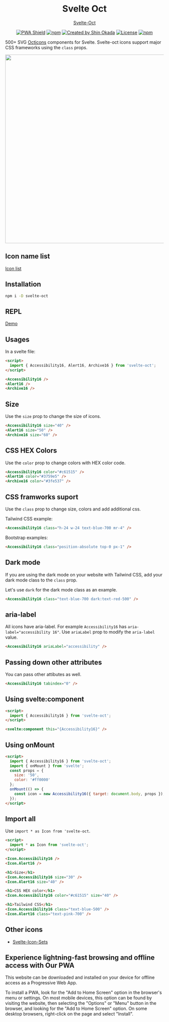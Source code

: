 <h1 align="center">Svelte Oct</h1>

<p align="center">
<a href="https://svelte-oct.codewithshin.com/">Svelte-Oct</a>
</p>

<p align="center">
<a href="https://developer.mozilla.org/en-US/docs/Web/Progressive_web_apps"><img src="https://img.shields.io/badge/PWA-enabled-brightgreen" alt="PWA Shield"></a>
<a href="https://www.npmjs.com/package/svelte-oct" rel="nofollow"><img src="https://img.shields.io/npm/v/svelte-oct" alt="npm"></a>
<a href="https://twitter.com/shinokada" rel="nofollow"><img src="https://img.shields.io/badge/created%20by-@shinokada-4BBAAB.svg" alt="Created by Shin Okada"></a>
<a href="https://opensource.org/licenses/MIT" rel="nofollow"><img src="https://img.shields.io/github/license/shinokada/svelte-oct" alt="License"></a>
<a href="https://www.npmjs.com/package/svelte-oct" rel="nofollow"><img src="https://img.shields.io/npm/dw/svelte-oct.svg" alt="npm"></a>
</p>

500+ SVG [Octicons](https://github.com/primer/octicons) components for Svelte. Svelte-oct icons support major CSS frameworks using the `class` props.

<p align="center">
<img width="600" src="/static/images/oct-2.png" />
</p>

## Icon name list

[Icon list](/icon-list.md)

## Installation

```sh
npm i -D svelte-oct
```

## REPL

[Demo](https://svelte.dev/repl/fccdaf257870448bbb6b924fda6c3a5e)

## Usages

In a svelte file:

```html
<script>
  import { Accessibility16, Alert16, Archive16 } from 'svelte-oct';
</script>

<Accessibility16 />
<Alert16 />
<Archive16 />
```

## Size

Use the `size` prop to change the size of icons.

```html
<Accessibility16 size="40" />
<Alert16 size="50" />
<Archive16 size="60" />
```

## CSS HEX Colors

Use the `color` prop to change colors with HEX color code.

```html
<Accessibility16 color="#c61515" />
<Alert16 color="#3759e5" />
<Archive16 color="#3fe537" />
```

## CSS framworks suport

Use the `class` prop to change size, colors and add additional css.

Tailwind CSS example:

```html
<Accessibility16 class="h-24 w-24 text-blue-700 mr-4" />
```

Bootstrap examples:

```html
<Accessibility16 class="position-absolute top-0 px-1" />
```

## Dark mode

If you are using the dark mode on your website with Tailwind CSS, add your dark mode class to the `class` prop.

Let's use `dark` for the dark mode class as an example.

```html
<Accessibility16 class="text-blue-700 dark:text-red-500" />
```

## aria-label

All icons have aria-label. For example `Accessibility16` has `aria-label="accessibility 16"`.
Use `ariaLabel` prop to modify the `aria-label` value.

```html
<Accessibility16 ariaLabel="accessibility" />
```

## Passing down other attributes

You can pass other attibutes as well.

```html
<Accessibility16 tabindex="0" />
```

## Using svelte:component

```html
<script>
  import { Accessibility16 } from 'svelte-oct';
</script>

<svelte:component this="{Accessibility16}" />
```

## Using onMount

```html
<script>
  import { Accessibility16 } from 'svelte-oct';
  import { onMount } from 'svelte';
  const props = {
    size: '50',
    color: '#ff0000'
  };
  onMount(() => {
    const icon = new Accessibility16({ target: document.body, props });
  });
</script>
```

## Import all

Use `import * as Icon from 'svelte-oct`.

```html
<script>
  import * as Icon from 'svelte-oct';
</script>

<Icon.Accessibility16 />
<Icon.Alert16 />

<h1>Size</h1>
<Icon.Accessibility16 size="30" />
<Icon.Alert16 size="40" />

<h1>CSS HEX color</h1>
<Icon.Accessibility16 color="#c61515" size="40" />

<h1>Tailwind CSS</h1>
<Icon.Accessibility16 class="text-blue-500" />
<Icon.Alert16 class="text-pink-700" />
```

## Other icons

- [Svelte-Icon-Sets](https://svelte-svg-icons.vercel.app/)

## Experience lightning-fast browsing and offline access with Our PWA

This website can be downloaded and installed on your device for offline access as a Progressive Web App.

To install a PWA, look for the "Add to Home Screen" option in the browser's menu or settings. On most mobile devices, this option can be found by visiting the website, then selecting the "Options" or "Menu" button in the browser, and looking for the "Add to Home Screen" option. On some desktop browsers, right-click on the page and select "Install".